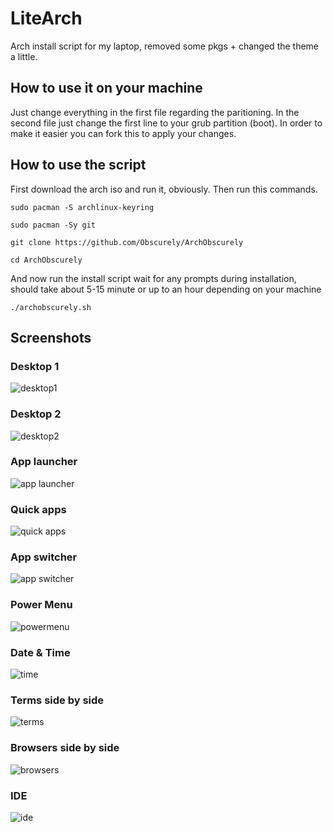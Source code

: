 # LiteArch
Arch install script for my laptop, removed some pkgs + changed the theme a little.

## How to use it on your machine
Just change everything in the first file regarding the paritioning. In the second file just change the first line to your grub partition (boot). In order to make it easier you can fork this to apply your changes.

## How to use the script
First download the arch iso and run it, obviously. Then run this commands.

```shell
sudo pacman -S archlinux-keyring
```
```shell
sudo pacman -Sy git
```
```shell
git clone https://github.com/Obscurely/ArchObscurely
```
```shell
cd ArchObscurely
```
And now run the install script wait for any prompts during installation, should take about 5-15 minute or up to an hour depending on your machine
```shell
./archobscurely.sh
```
## Screenshots

### Desktop 1
![desktop1](screenshots/Desktop1.png)

### Desktop 2
![desktop2](screenshots/Desktop2.png)

### App launcher
![app launcher](screenshots/Launcher.png)

### Quick apps
![quick apps](screenshots/QuickApps.png)

### App switcher
![app switcher](screenshots/Switcher.png)

### Power Menu
![powermenu](screenshots/Powermenu.png)

### Date & Time
![time](screenshots/Date.png)

### Terms side by side
![terms](screenshots/Terminals.png)

### Browsers side by side
![browsers](screenshots/Browsers.png)

### IDE
![ide](screenshots/IDE.png)
